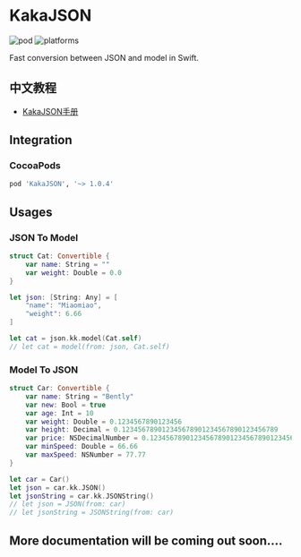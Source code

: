 # KakaJSON
![pod](https://img.shields.io/cocoapods/v/KakaJSON.svg) ![platforms](https://img.shields.io/badge/platforms-iOS%208.0%20%7C%20macOS%2010.9%20%7C%20tvOS%209.0%20%7C%20watchOS%202.0-F28D00.svg)

Fast conversion between JSON and model in Swift.

## 中文教程
- [KakaJSON手册](https://www.cnblogs.com/mjios/p/11352776.html)

## Integration
### CocoaPods
```ruby
pod 'KakaJSON', '~> 1.0.4' 
```

## Usages
### JSON To Model
```swift
struct Cat: Convertible {
    var name: String = ""
    var weight: Double = 0.0
}

let json: [String: Any] = [
    "name": "Miaomiao",
    "weight": 6.66
]

let cat = json.kk.model(Cat.self)
// let cat = model(from: json, Cat.self)
```

### Model To JSON
```swift
struct Car: Convertible {
    var name: String = "Bently"
    var new: Bool = true
    var age: Int = 10
    var weight: Double = 0.1234567890123456
    var height: Decimal = 0.123456789012345678901234567890123456789
    var price: NSDecimalNumber = 0.123456789012345678901234567890123456789
    var minSpeed: Double = 66.66
    var maxSpeed: NSNumber = 77.77
}

let car = Car()
let json = car.kk.JSON()
let jsonString = car.kk.JSONString()
// let json = JSON(from: car)
// let jsonString = JSONString(from: car)
```
## More documentation will be coming out soon....
